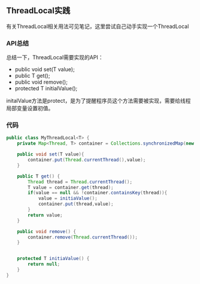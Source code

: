 ## ThreadLocal实践

有关ThreadLocal相关用法可见笔记，这里尝试自己动手实现一个ThreadLocal

### API总结
总结一下，ThreadLocal需要实现的API：

 - public void set(T value);
 - public T get();
 - public void remove();
 - protected T initialValue();

initalValue方法是protect，是为了提醒程序员这个方法需要被实现，需要给线程局部变量设置初值。

### 代码

``` java
public class MyThreadLocal<T> {
    private Map<Thread, T> container = Collections.synchronizedMap(new HashMap<Thread, T>());

    public void set(T value){
        container.put(Thread.currentThread(),value);
    }

    public T get() {
        Thread thread = Thread.currentThread();
        T value = container.get(thread);
        if(value == null && !container.containsKey(thread)){
            value = initiaValue();
            container.put(thread,value);
        }
        return value;
    }

    public void remove() {
        container.remove(Thread.currentThread());
    }


    protected T initiaValue() {
        return null;
    }
}
```
